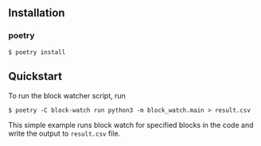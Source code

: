 ## Installation

### poetry

```
$ poetry install
```

## Quickstart

To run the block watcher script, run

```
$ poetry -C block-watch run python3 -m block_watch.main > result.csv
```

This simple example runs block watch for specified blocks in the code and write the output to `result.csv` file.
